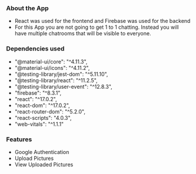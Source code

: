 ### About the App

- React was used for the frontend and Firebase was used for the backend
- For this App you are not going to get 1 to 1 chatting. Instead you will have multiple chatrooms that will be visible to everyone.

### Dependencies used 

- "@material-ui/core": "^4.11.3",
- "@material-ui/icons": "^4.11.2",
- "@testing-library/jest-dom": "^5.11.10",
- "@testing-library/react": "^11.2.5",
- "@testing-library/user-event": "^12.8.3",
- "firebase": "^8.3.1",
- "react": "^17.0.2",
- "react-dom": "^17.0.2",
- "react-router-dom": "^5.2.0",
- "react-scripts": "4.0.3",
- "web-vitals": "^1.1.1"

### Features 

- Google Authentication
- Upload Pictures
- View Uploaded Pictures 
